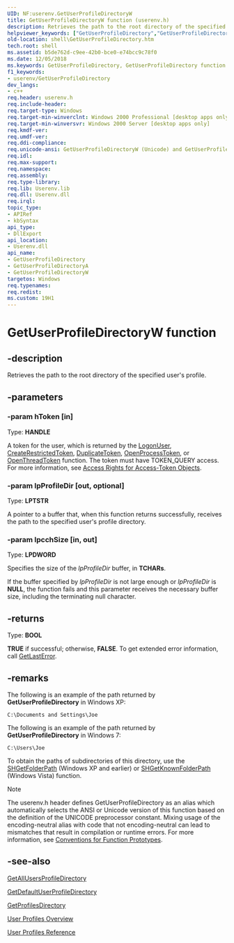 ```yaml
---
UID: NF:userenv.GetUserProfileDirectoryW
title: GetUserProfileDirectoryW function (userenv.h)
description: Retrieves the path to the root directory of the specified user's profile.
helpviewer_keywords: ["GetUserProfileDirectory","GetUserProfileDirectory function [Windows Shell]","GetUserProfileDirectoryA","GetUserProfileDirectoryW","_shell_GetUserProfileDirectory","shell.GetUserProfileDirectory","userenv/GetUserProfileDirectory","userenv/GetUserProfileDirectoryA","userenv/GetUserProfileDirectoryW"]
old-location: shell\GetUserProfileDirectory.htm
tech.root: shell
ms.assetid: b5de762d-c9ee-42b0-bce0-e74bcc9c78f0
ms.date: 12/05/2018
ms.keywords: GetUserProfileDirectory, GetUserProfileDirectory function [Windows Shell], GetUserProfileDirectoryA, GetUserProfileDirectoryW, _shell_GetUserProfileDirectory, shell.GetUserProfileDirectory, userenv/GetUserProfileDirectory, userenv/GetUserProfileDirectoryA, userenv/GetUserProfileDirectoryW
f1_keywords:
- userenv/GetUserProfileDirectory
dev_langs:
- c++
req.header: userenv.h
req.include-header: 
req.target-type: Windows
req.target-min-winverclnt: Windows 2000 Professional [desktop apps only]
req.target-min-winversvr: Windows 2000 Server [desktop apps only]
req.kmdf-ver: 
req.umdf-ver: 
req.ddi-compliance: 
req.unicode-ansi: GetUserProfileDirectoryW (Unicode) and GetUserProfileDirectoryA (ANSI)
req.idl: 
req.max-support: 
req.namespace: 
req.assembly: 
req.type-library: 
req.lib: Userenv.lib
req.dll: Userenv.dll
req.irql: 
topic_type:
- APIRef
- kbSyntax
api_type:
- DllExport
api_location:
- Userenv.dll
api_name:
- GetUserProfileDirectory
- GetUserProfileDirectoryA
- GetUserProfileDirectoryW
targetos: Windows
req.typenames: 
req.redist: 
ms.custom: 19H1
---
```


# GetUserProfileDirectoryW function


## -description


Retrieves the path to the root directory of the specified user's profile.


## -parameters




### -param hToken [in]

Type: <b>HANDLE</b>

A token for the user, which is returned by the <a href="https://docs.microsoft.com/windows/desktop/api/winbase/nf-winbase-logonusera">LogonUser</a>, <a href="https://docs.microsoft.com/windows/desktop/api/securitybaseapi/nf-securitybaseapi-createrestrictedtoken">CreateRestrictedToken</a>, <a href="https://docs.microsoft.com/windows/desktop/api/securitybaseapi/nf-securitybaseapi-duplicatetoken">DuplicateToken</a>, <a href="https://docs.microsoft.com/windows/desktop/api/processthreadsapi/nf-processthreadsapi-openprocesstoken">OpenProcessToken</a>, or  <a href="https://docs.microsoft.com/windows/desktop/api/processthreadsapi/nf-processthreadsapi-openthreadtoken">OpenThreadToken</a> function. The token must have TOKEN_QUERY access. For more information, see <a href="https://docs.microsoft.com/windows/desktop/SecAuthZ/access-rights-for-access-token-objects">Access Rights for Access-Token Objects</a>.


### -param lpProfileDir [out, optional]

Type: <b>LPTSTR</b>

A pointer to a buffer that, when this function returns successfully, receives the path to the specified user's profile directory.


### -param lpcchSize [in, out]

Type: <b>LPDWORD</b>

Specifies the size of the <i>lpProfileDir</i> buffer, in <b>TCHARs</b>.
    
                        

If the buffer specified by <i>lpProfileDir</i> is not large enough or <i>lpProfileDir</i> is <b>NULL</b>, the function fails and this parameter receives the necessary buffer size, including the terminating null character.


## -returns



Type: <b>BOOL</b>

<b>TRUE</b> if successful; otherwise, <b>FALSE</b>. To get extended error information, call <a href="https://docs.microsoft.com/windows/desktop/api/errhandlingapi/nf-errhandlingapi-getlasterror">GetLastError</a>.




## -remarks



The following is an example of the path returned by <b>GetUserProfileDirectory</b> in Windows XP:

<pre class="syntax" xml:space="preserve"><code>C:\Documents and Settings\Joe</code></pre>
The following is an example of the path returned by <b>GetUserProfileDirectory</b> in Windows 7:

<pre class="syntax" xml:space="preserve"><code>C:\Users\Joe</code></pre>
To obtain the paths of subdirectories of this directory, use the <a href="https://docs.microsoft.com/windows/desktop/api/shlobj_core/nf-shlobj_core-shgetfolderpatha">SHGetFolderPath</a> (Windows XP and earlier) or <a href="https://docs.microsoft.com/windows/desktop/api/shlobj_core/nf-shlobj_core-shgetknownfolderpath">SHGetKnownFolderPath</a> (Windows Vista) function.





> [!NOTE]
> The userenv.h header defines GetUserProfileDirectory as an alias which automatically selects the ANSI or Unicode version of this function based on the definition of the UNICODE preprocessor constant. Mixing usage of the encoding-neutral alias with code that not encoding-neutral can lead to mismatches that result in compilation or runtime errors. For more information, see [Conventions for Function Prototypes](/windows/win32/intl/conventions-for-function-prototypes).

## -see-also




<a href="https://docs.microsoft.com/windows/desktop/api/userenv/nf-userenv-getallusersprofiledirectorya">GetAllUsersProfileDirectory</a>



<a href="https://docs.microsoft.com/windows/desktop/api/userenv/nf-userenv-getdefaultuserprofiledirectorya">GetDefaultUserProfileDirectory</a>



<a href="https://docs.microsoft.com/windows/desktop/api/userenv/nf-userenv-getprofilesdirectorya">GetProfilesDirectory</a>



<a href="https://docs.microsoft.com/previous-versions/windows/desktop/legacy/bb776900(v=vs.85)">User Profiles Overview</a>



<a href="https://docs.microsoft.com/previous-versions/windows/desktop/legacy/bb776901(v=vs.85)">User Profiles Reference</a>
 

 

